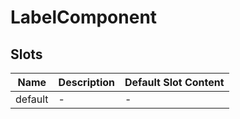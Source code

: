 # LabelComponent

## Slots

<!-- @vuese:LabelComponent:slots:start -->
|Name|Description|Default Slot Content|
|---|---|---|
|default|-|-|

<!-- @vuese:LabelComponent:slots:end -->


